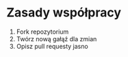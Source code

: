 # Zasady współpracy

1. Fork repozytorium
2. Twórz nową gałąź dla zmian
3. Opisz pull requesty jasno

